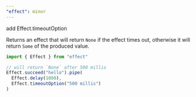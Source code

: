 ```yaml
---
"effect": minor
---
```


add Effect.timeoutOption

Returns an effect that will return `None` if the effect times out, otherwise it
will return `Some` of the produced value.

```ts
import { Effect } from "effect"

// will return `None` after 500 millis
Effect.succeed("hello").pipe(
  Effect.delay(1000),
  Effect.timeoutOption("500 millis")
)
```
